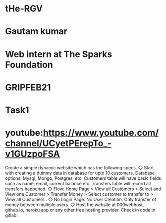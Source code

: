 # tHe-RGV
# Gautam kumar
# Web intern at The Sparks Foundation 
# GRIPFEB21
# Task1 
# youtube:https://www.youtube.com/channel/UCyetPErepTo_-v1GUzpoFSA
Create a simple dynamic website which has the following specs.
◇ Start with creating a dummy data in database for upto 10
customers. Database options: Mysql, Mongo, Postgres, etc.
Customers table will have basic fields such as name, email,
current balance etc. Transfers table will record all transfers
happened.
◇ Flow: Home Page > View all Customers > Select and View one
Customer > Transfer Money > Select customer to transfer to >
View all Customers .
◇ No Login Page. No User Creation. Only transfer of money
between multiple users.
◇ Host the website at 000webhost, github.io, heroku app or any
other free hosting provider. Check in code in gitlab.
